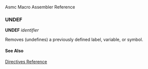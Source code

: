 Asmc Macro Assembler Reference

### UNDEF

**UNDEF** _identifier_

Removes (undefines) a previously defined label, variable, or symbol.

#### See Also

[Directives Reference](readme.md)